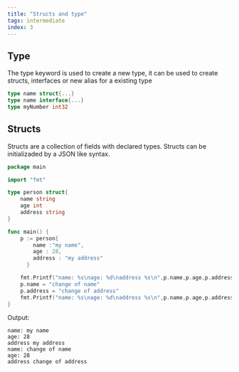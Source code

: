 ```yaml
---
title: "Structs and type"
tags: intermediate
index: 3
---
```

## Type

The type keyword is used to create a new type, it can be used to create structs, interfaces or new alias for a existing type

``` go
type name struct{...}
type name interface{...}
type myNumber int32
```

## Structs

Structs are a collection of fields with declared types. Structs can be initializaded by a JSON like syntax.

``` go
package main

import "fmt"

type person struct{
    name string
    age int
    address string
}

func main() {
    p := person{
        name :"my name",
        age : 28,
        address : "my address"
      }

    fmt.Printf("name: %s\nage: %d\naddress %s\n",p.name,p.age,p.address)
    p.name = "change of name"
    p.address = "change of address"
    fmt.Printf("name: %s\nage: %d\naddress %s\n",p.name,p.age,p.address)
}
```

Output:

``` text
name: my name
age: 28
address my address
name: change of name
age: 28
address change of address
```
